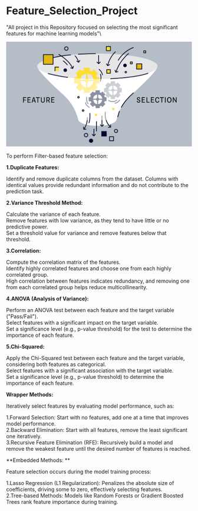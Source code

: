 # Feature_Selection_Project
"All  project in this Repository focused on selecting the most significant features for machine learning models"\

<img src="https://github.com/rpjinu/Feature_Selection_Project/blob/main/feature%20selection_image.png" width=1200>


To perform Filter-based feature selection:

**1.Duplicate Features:**

Identify and remove duplicate columns from the dataset. Columns with identical values provide redundant information and do not contribute to the prediction task.

**2.Variance Threshold Method:**

Calculate the variance of each feature.\
Remove features with low variance, as they tend to have little or no predictive power.\
Set a threshold value for variance and remove features below that threshold.

**3.Correlation:**

Compute the correlation matrix of the features.\
Identify highly correlated features and choose one from each highly correlated group.\
High correlation between features indicates redundancy, and removing one from each correlated group helps reduce multicollinearity.

**4.ANOVA (Analysis of Variance):**

Perform an ANOVA test between each feature and the target variable ("Pass/Fail").\
Select features with a significant impact on the target variable.\
Set a significance level (e.g., p-value threshold) for the test to determine the importance of each feature.

**5.Chi-Squared:**

Apply the Chi-Squared test between each feature and the target variable, considering both features as categorical.\
Select features with a significant association with the target variable.\
Set a significance level (e.g., p-value threshold) to determine the importance of each feature.

**Wrapper Methods:**

Iteratively select features by evaluating model performance, such as:

1.Forward Selection: Start with no features, add one at a time that improves model performance.\
2.Backward Elimination: Start with all features, remove the least significant one iteratively.\
3.Recursive Feature Elimination (RFE): Recursively build a model and remove the weakest feature until the desired number of features is reached.

**Embedded Methods: **

Feature selection occurs during the model training process:

1.Lasso Regression (L1 Regularization): Penalizes the absolute size of coefficients, driving some to zero, effectively selecting features.\
2.Tree-based Methods: Models like Random Forests or Gradient Boosted Trees rank feature importance during training.
